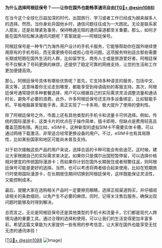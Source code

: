 **为什么选择阿根廷保号？——让你在国外也能畅享通讯自由[[TG💪+ @esim1088](https://t.me/s/esim1088)]**

在当今这个全球化日益加深的时代，出国旅行、学习或者工作已经成为越来越多人的选择。然而，当你身处异国他乡时，通信问题往往成为一大困扰。无论是联系家人朋友，还是处理紧急事务，保持畅通无阻的通讯渠道都至关重要。那么，如何才能在国外轻松解决通讯问题呢？答案就是——阿根廷保号。

阿根廷保号是一种专门为海外用户设计的手机卡服务，它能够帮助你在国外继续使用原有的手机号码，而无需更换号码或担心信号问题。这项服务特别适合那些需要长期或短期在国外生活的人群，比如留学生、商务人士或是旅游爱好者。阿根廷保号不仅解决了号码更换的麻烦，还提供了稳定可靠的网络支持，让您的生活和工作更加便捷高效。

那么，阿根廷保号具体有哪些优势呢？首先，它支持多种语言的服务，包括中文、英文等，这意味着你无论走到哪里，都能享受到母语级别的客服支持。其次，阿根廷保号通常提供多种套餐选择，用户可以根据自己的实际需求灵活调整流量和通话时长，避免不必要的浪费。此外，许多阿根廷保号还支持多设备绑定，比如智能手机、平板电脑甚至智能手表，真正实现了一卡多用，极大提升了使用的便利性。

除了阿根廷保号之外，市面上还有其他类型的手机卡和流量卡可供选择。例如，传统的国际漫游卡，这类卡片的优点在于操作简单，插卡即用，但缺点是费用较高且覆盖范围有限。再比如，eSIM卡，这种新型的虚拟SIM卡不需要实体卡槽，可以通过网络下载激活，非常适合经常更换设备的用户。不过，eSIM卡也有其局限性，比如某些国家和地区可能尚未普及支持。

对于初次接触这些产品的用户来说，选择合适的卡种可能会有些迷茫。这时候，建议大家根据自己的实际需求来决定。如果你只是偶尔出国短暂停留，可以选择价格相对便宜的传统国际漫游卡；而如果你计划在国外长期居住或者频繁往返，则阿根廷保号可能是更好的选择。当然，也可以考虑将两者结合起来使用，比如在短期旅行时使用国际漫游卡，在长期居住期间切换到阿根廷保号，这样既能保证灵活性，又能控制成本。

最后，提醒大家在选购相关产品时一定要擦亮眼睛，选择正规渠道购买，并仔细阅读相关的条款细则，以免产生不必要的麻烦。同时，记得关注售后服务，确保出现问题时能够及时得到解决。

总而言之，无论是阿根廷保号还是其他类型的手机卡和流量卡，它们都是现代人跨境沟通的重要工具。通过合理的选择和使用，可以让我们的生活变得更加丰富多彩。希望这篇文章能为大家提供一些有用的参考信息，让大家在国外也能享受无忧无虑的通讯体验！

[[TG💪+ @esim1088](https://t.me/s/esim1088) ![Image](https://i.postimg.cc/4NQfJmqS/Snipaste-2025-05-13-00-14-12.png)]